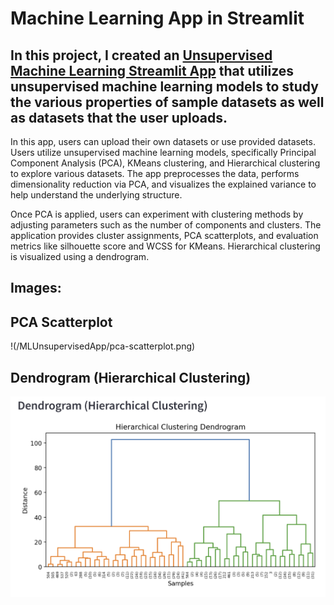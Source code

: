 # Machine Learning App in Streamlit

## In this project, I created an [Unsupervised Machine Learning Streamlit App](charlie11e-evans-data-mlunsupervisedappmlunsupervisedapp-696f3w.streamlit.app/) that utilizes unsupervised machine learning models to study the various properties of sample datasets as well as datasets that the user uploads.

In this app, users can upload their own datasets or use provided datasets. Users utilize unsupervised machine learning models, specifically Principal Component Analysis (PCA), KMeans clustering, and Hierarchical clustering to explore various datasets. The app preprocesses the data, performs dimensionality reduction via PCA, and visualizes the explained variance to help understand the underlying structure.

Once PCA is applied, users can experiment with clustering methods by adjusting parameters such as the number of components and clusters. The application provides cluster assignments, PCA scatterplots, and evaluation metrics like silhouette score and WCSS for KMeans. Hierarchical clustering is visualized using a dendrogram. 

## Images:

## PCA Scatterplot
!(/MLUnsupervisedApp/pca-scatterplot.png)

## Dendrogram (Hierarchical Clustering)
![Dendrogram](/MLUnsupervisedApp/dendrogram.png)
